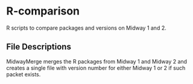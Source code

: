 # R-comparison

R scripts to compare packages and versions on Midway 1 and 2.

## File Descriptions

MidwayMerge merges the R packages from Midway 1 and Midway 2 and creates a single file with version number for either Midway 1 or 2 if such packet exists.

